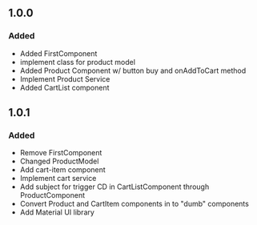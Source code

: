 ## 1.0.0

### Added

- Added FirstComponent
- implement class for product model
- Added Product Component w/ button buy and onAddToCart method
- Implement Product Service
- Added CartList component

## 1.0.1

### Added

- Remove FirstComponent
- Changed ProductModel
- Add cart-item component
- Implement cart service
- Add subject for trigger CD in CartListComponent through ProductComponent
- Convert Product and CartItem components in to "dumb" components
- Add Material UI library
